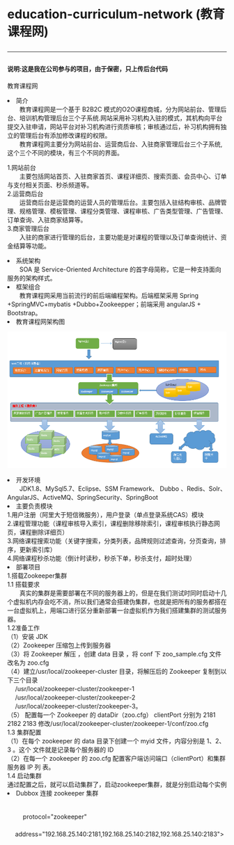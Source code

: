# education-curriculum-network (教育课程网)<hr>  <h4>说明:这是我在公司参与的项目，由于保密，只上传后台代码</h4>
教育课程网 <br>
<li>简介</li>
&#12288;&#12288;教育课程网是一个基于 B2B2C 模式的O2O课程商城，分为网站前台、管理后台、培训机构管理后台三个子系统.网站采用补习机构入驻的模式，其机构向平台提交入驻申请，网站平台对补习机构进行资质审核；审核通过后，补习机构拥有独立的管理后台有添加修改课程的权限。<br>
&#12288;&#12288;教育课程网主要分为网站前台、运营商后台、入驻商家管理后台三个子系统,这个三个不同的模块，有三个不同的界面。<br>

1.网站前台<br>
&#12288;&#12288;主要包括网站首页、入驻商家首页、课程详细页、搜索页面、会员中心、订单与支付相关页面、秒杀频道等。 <br>
2.运营商后台 <br>
&#12288;&#12288;运营商后台是运营商的运营人员的管理后台。主要包括入驻结构审核、品牌管理、规格管理、模板管理、课程分类管理、课程审核、广告类型管理、广告管理、订单查询、入驻商家结算等。<br>
3.商家管理后台<br>
&#12288;&#12288;入驻的商家进行管理的后台，主要功能是对课程的管理以及订单查询统计、资金结算等功能。<br>
<li>系统架构</li>
&#12288;&#12288;SOA 是 Service-Oriented Architecture 的首字母简称，它是一种支持面向服务的架构样式。<br>
<li>框架组合</li>
&#12288;&#12288;教育课程网采用当前流行的前后端编程架构。后端框架采用 Spring +SpringMVC+mybatis +Dubbo+Zookeepper；前端采用 angularJS + Bootstrap。
<li>教育课程网架构图</li>

![image](https://github.com/zhangyu345293721/education-curriculum-network/blob/master/picture/1.png)
<li>开发环境</li>
&#12288;&#12288;JDK1.8、MySql5.7、Eclipse、SSM Framework、 Dubbo 、Redis、Solr、AngularJS、ActiveMQ、SpringSecurity、SpringBoot
<li>主要负责模块</li>
1.用户注册（阿里大于短信微服务），用户登录（单点登录系统CAS）模块<br>
2.课程管理功能（课程审核导入索引，课程删除移除索引，课程审核执行静态网页，课程删除详细页）<br>
3.网络课程搜索功能（关键字搜索，分类列表，品牌规则过滤查询，分页查询，排序，更新索引库）<br> 
4.网络课程秒杀功能（倒计时读秒，秒杀下单，秒杀支付，超时处理）<br>
<li>部署项目</li> 
1.搭载Zookeeper集群 <br>
1.1 搭载要求<br>
&#12288;&#12288;真实的集群是需要部署在不同的服务器上的，但是在我们测试时同时启动十几个虚拟机内存会吃不消，所以我们通常会搭建伪集群，也就是把所有的服务都搭在一台虚拟机上，用端口进行区分重新部署一台虚拟机作为我们搭建集群的测试服务器。<br>
1.2准备工作<br>
（1）安装 JDK <br>
（2）Zookeeper 压缩包上传到服务器 <br>
（3）将 Zookeeper 解压 ，创建 data 目录 ，将 conf 下 zoo_sample.cfg 文件改名为 zoo.cfg  <br>
（4）建立/usr/local/zookeeper-cluster 目录，将解压后的 Zookeeper 复制到以下三个目录 <br>
  &#12288;   /usr/local/zookeeper-cluster/zookeeper-1 <br>
  &#12288;   /usr/local/zookeeper-cluster/zookeeper-2 <br>
  &#12288;   /usr/local/zookeeper-cluster/zookeeper-3。<br>
（5） 配置每一个 Zookeeper 的 dataDir（zoo.cfg） clientPort 分别为 2181 2182 2183
修改/usr/local/zookeeper-cluster/zookeeper-1/conf/zoo.cfg  <br>
1.3 集群配置 <br> 
（1）在每个 zookeeper 的 data 目录下创建一个 myid 文件，内容分别是 1、2、3 。这个
文件就是记录每个服务器的 ID   <br>
（2）在每一个 zookeeper 的 zoo.cfg 配置客户端访问端口（clientPort）和集群服务器 IP 列
表。  <br>
1.4 启动集群 <br> 
通过配置之后，就可以启动集群了，启动zookeeper集群，就是分别启动每个实例 <br>
<li>Dubbox 连接 zookeeper 集群</li>
<!-- 指定注册中心地址 -->  <br>
<dubbo:registry >        <br>
   &#12288; &#12288; protocol="zookeeper"     <br>
   &#12288; &#12288; address="192.168.25.140:2181,192.168.25.140:2182,192.168.25.140:2183">  <br>
</dubbo:registry>   <br>




